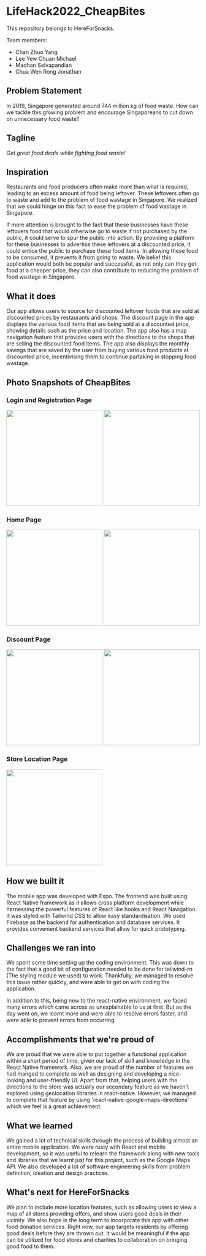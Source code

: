 # LifeHack2022_CheapBites

This repository belongs to HereForSnacks.

Team members:
- Chan Zhuo Yang
- Lee Yew Chuan Michael
- Madhan Selvapandian
- Chua Wen Rong Jonathan

## Problem Statement
In 2019, Singapore generated around 744 million kg of food waste. How can we tackle this growing problem and encourage Singaporeans to cut down on unnecessary food waste?

## Tagline
*Get great food deals while fighting food waste!*

## Inspiration
Restaurants and food producers often make more than what is required, leading to an excess amount of food being leftover. These leftovers often go to waste and add to the problem of food wastage in Singapore. We realized that we could hinge on this fact to ease the problem of food wastage in Singapore. 

If more attention is brought to the fact that these businesses have these leftovers food that would otherwise go to waste if not purchased by the public, it could serve to spur the public into action. By providing a platform for these businesses to advertise these leftovers at a discounted price, it could entice the public to purchase these food items. In allowing these food to be consumed, it prevents it from going to waste. We belief this application would both be popular and successful, as not only can they get food at a cheaper price, they can also contribute to reducing the problem of food wastage in Singapore. 

## What it does
Our app allows users to source for discounted leftover foods that are sold at discounted prices by restaurants and shops. The discount page in the app displays the various food items that are being sold at a discounted price, showing details such as the price and location. The app also has a map navigation feature that provides users with the directions to the shops that are selling the discounted food items. The app also displays the monthly savings that are saved by the user from buying various food products at discounted price, incentivising them to continue partaking in stopping food wastage.

## Photo Snapshots of CheapBites

### Login and Registration Page
<p float="right">
  <img src="https://github.com/joncwr99/LifeHack2022_CheapBites/blob/main/photo_snapshots/login_register/login_display.jpg" width="250" />
  <img src="https://github.com/joncwr99/LifeHack2022_CheapBites/blob/main/photo_snapshots/login_register/register_display.jpg" width="250" />
</p>

### Home Page 
<p float="right">
  <img src="https://github.com/joncwr99/LifeHack2022_CheapBites/blob/main/photo_snapshots/homepage/homepage_display.jpg" width="250" />
  <img src="https://github.com/joncwr99/LifeHack2022_CheapBites/blob/main/photo_snapshots/homepage/homepage_info.jpg" width="250" />
</p>

### Discount Page
<p float="right">
  <img src="https://github.com/joncwr99/LifeHack2022_CheapBites/blob/main/photo_snapshots/discount/discount_display.jpg" width="250" />
  <img src="https://github.com/joncwr99/LifeHack2022_CheapBites/blob/main/photo_snapshots/discount/discount_search.jpg" width="250" />
</p>

### Store Location Page
<img src="https://github.com/joncwr99/LifeHack2022_CheapBites/blob/main/photo_snapshots/store_locations/store_location_display.jpg" width="250" />

## How we built it
The mobile app was developed with Expo. The frontend was built using React Native framework as it allows cross platform development while harnessing the powerful features of React like hooks and React Navigation. It was styled with Tailwind CSS to allow easy standardisation. We used Firebase as the backend for authentication and database services. It provides convenient backend services that allow for quick prototyping.

## Challenges we ran into
We spent some time setting up the coding environment. This was down to the fact that a good bit of configuration needed to be done for tailwind-rn (The styling module we used) to work. Thankfully, we managed to resolve this issue rather quickly, and were able to get on with coding the application.

In addition to this, being new to the react-native environment, we faced many errors which came across as unexplainable to us at first. But as the day went on, we learnt more and were able to resolve errors faster, and were able to prevent errors from occurring.

## Accomplishments that we're proud of
We are proud that we were able to put together a functional application within a short period of time, given our lack of skill and knowledge in the React Native framework. Also, we are proud of the number of features we had manged to complete as well as designing and developing a nice-looking and user-friendly UI. Apart from that, helping users with the directions to the store was actually our secondary feature as we haven't explored using geolocation libraries in react-native. However, we managed to complete that feature by using 'react-native-google-maps-directions' which we feel is a great achievement.

## What we learned
We gained a lot of technical skills through the process of building almost an entire mobile application. We were rusty with React and mobile development, so it was useful to relearn the framework along with new tools and libraries that we learnt just for this project, such as the Google Maps API. We also developed a lot of software engineering skills from problem definition, ideation and design practices.

## What's next for HereForSnacks

We plan to include more location features, such as allowing users to view a map of all stores providing offers, and show users good deals in their vicinity. We also hope in the long term to incorporate this app with other food donation services. Right now, our app targets residents by offering good deals before they are thrown out. It would be meaningful if the app can be utilized for food stores and charities to collaboration on bringing good food to them.


